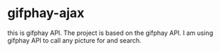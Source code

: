 # gifphay-ajax
this is gifphay API. The project is based on the gifphay API. I am using gifphay API to call any picture for and search. 